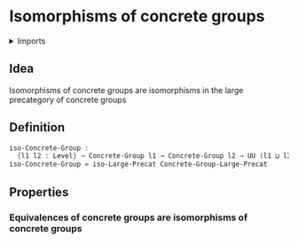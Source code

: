 #  Isomorphisms of concrete groups

<details><summary>Imports</summary>
```agda
module group-theory.isomorphisms-concrete-groups where
open import category-theory.isomorphisms-large-precategories
open import foundation.universe-levels
open import group-theory.concrete-groups
open import group-theory.precategory-of-concrete-groups
```
</details>

## Idea

Isomorphisms of concrete groups are isomorphisms in the large precategory of concrete groups

## Definition

```agda
iso-Concrete-Group :
  {l1 l2 : Level} → Concrete-Group l1 → Concrete-Group l2 → UU (l1 ⊔ l2)
iso-Concrete-Group = iso-Large-Precat Concrete-Group-Large-Precat
```

## Properties

### Equivalences of concrete groups are isomorphisms of concrete groups

```agda

```
